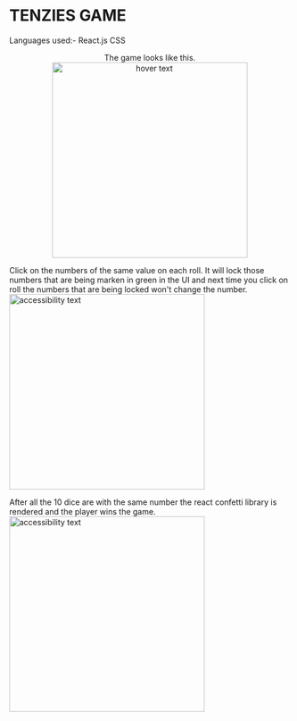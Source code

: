 # TENZIES GAME
Languages used:-
React.js
CSS
<p align="center">
The game looks like this.
  <img src="Screenshot (106).png" width="350" title="hover text">

  Click on the numbers of the same value on each roll. It will lock those numbers that are being marken in green in the UI and next time you click on roll the numbers that are being locked won't change the number.
  <img src="Screenshot (103).png" width="350" alt="accessibility text">

  After all the 10 dice are with the same number the react confetti library is rendered and the player wins the game.
  <img src="Screenshot (104).png" width="350" alt="accessibility text">
</p>

